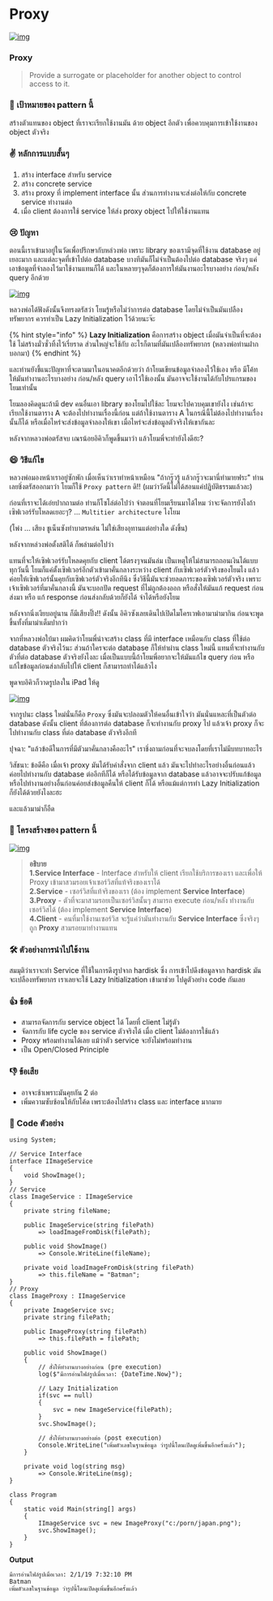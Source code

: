 # Proxy



[![img](https://github.com/saladpuk/design-patterns/raw/master/assets/proxy/proxy.png)](https://github.com/saladpuk/design-patterns/blob/master/assets/proxy/proxy.png)

### Proxy

> Provide a surrogate or placeholder for another object to control access to it.

### 🎯 เป้าหมายของ pattern นี้

สร้างตัวแทนของ object ที่เราจะเรียกใช้งานมัน ด้วย object อีกตัว เพื่อควบคุมการเข้าใช้งานของ object ตัวจริง

### ✌ หลักการแบบสั้นๆ

1. สร้าง interface สำหรับ service
2. สร้าง concrete service
3. สร้าง proxy ที่ implement interface นั้น ส่วนการทำงานจะส่งต่อให้กับ concrete service ทำงานต่อ
4. เมื่อ client ต้องการใช้ service ให้ส่ง proxy object ไปให้ใช้งานแทน

### 😢 ปัญหา

ตอนนี้เราเข้ามาอยู่ในวัดเพื่อปรึกษากับหล่วงพ่อ เพราะ library ของเรามีจุดที่ใช้งาน database อยู่เยอะมาก และแต่ละจุดที่เข้าไปต่อ database บางทีมันก็ไม่จำเป็นต้องไปต่อ database จริงๆ แค่เอาข้อมูลที่จำลองไว้มาใช้งานแทนก็ได้ และในหลายๆจุดก็ต้องการให้มันงานอะไรบางอย่าง ก่อน/หลัง query อีกด้วย

[![img](https://github.com/saladpuk/design-patterns/raw/master/assets/proxy/problem.png)](https://github.com/saladpuk/design-patterns/blob/master/assets/proxy/problem.png)

หลวงพ่อได้ฟังดังนั้นจึงทรงตรัสว่า โยมรู้หรือไม่ว่าการต่อ database โดยไม่จำเป็นมันเปลืองทรัพยากร ควรทำเป็น Lazy Initialization ไว้ด้วยนะจ๊ะ

{% hint style="info" %}
**Lazy Initialization** คือการสร้าง object เมื่อมันจำเป็นที่จะต้องใช้ ไม่สร้างมั่วซั่วทิ้งไว้เรี่ยราด ส่วนใหญ่จะใช้กับ อะไรก็ตามที่มันเปลืองทรัพยากร \(หลวงพ่อท่านฝากบอกมา\)
{% endhint %}

และท่านยังชี้แนะปัญหาที่จะตามมาในอนาคตอีกด้วยว่า ถ้าโยมเขียนข้อมูลจำลองไว้ใช้เอง หรือ มีโค้ทให้มันทำงานอะไรบางอย่าง ก่อน/หลัง query เอาไว้ใช้เองนั้น มันอาจจะใช้งานได้กับโปรแกรมของโยมเท่านั้น

โยมลองคิดดูนะถ้ามี dev คนอื่นเอา library ของโยมไปใช้ละ โยมจะไปควบคุมเขายังไง เช่นถ้าจะเรียกใช้งานตาราง A จะต้องไปทำงานเรื่องนี้ก่อน แต่ถ้าใช้งานตาราง A ในกรณีนี้ไม่ต้องไปทำงานเรื่องนั้นก็ได้ หรือเมื่อไหร่จะส่งข้อมูลจำลองให้เขา เมื่อไหร่จะส่งข้อมูลตัวจริงให้เขากันละ

หลังจากหลวงพ่อตรัสจบ เณรน้อยอิคิวก็พูดขึ้นมาว่า แล้วโยมพี่จะทำยังไงดีฮะ?

### 😄 วิธีแก้ไข

หลวงพ่อมองหน้าเราอยู่ซักพัก เมื่อเห็นว่าเราทำหน้าเหมือน "ถ้ากรู๊วรู้ แล้วกรู๊วจะมานี่ทำมายฟระ" ท่านเลยชิ่งตรัสออกมาว่า โยมก็ใช้ `Proxy pattern` ดิ!! \(ผมว่าวัดนี้ไม่ได้สอนแค่ปฏิบัติธรรมแล้วละ\)

ก่อนที่เราจะได้เอ่ยปากถามต่อ ท่านก็โซโล่ต่อไปว่า จำตอนที่โยมเรียนมาได้ไหม ว่าจะจัดการยังไงถ้าเซิฟเวอร์รับโหลดเยอะๆ? ... `Multitier architecture` ไงโยม

\(โพ่ง ... เสียง ชูเน็นซังทำบาตรหล่น ไม่ใช่เสียงอุทานแต่อย่างใด ดังขึ้น\)

หลังจากหล่วงพ่อตั้งสติได้ ก็พล่ามต่อไปว่า

แทนที่จะให้เซิฟเวอร์รับโหลดคุยกับ client ได้ตรงๆจนมันล่ม เป็นเหตุให้ไม่สามารถถอนเงินได้แบบทุกวันนี้ โยมก็แค่ตั้งเซิฟเวอร์อีกตัวเข้ามาคั่นกลางระหว่าง client กับเซิฟเวอร์ตัวจริงของโยมไง แล้วค่อยให้เซิฟเวอร์นั้นคุยกับเซิฟเวอร์ตัวจริงอีกทีนึง ซึ่งวิธีนี้มันจะช่วยลดภาระของเซิฟเวอร์ตัวจริง เพราะเจ้าเซิฟเวอร์ที่มาคั่นกลางนี้ มันจะบอกปัด request ที่ไม่ถูกต้องออก หรือสั่งให้มันแก้ request ก่อนส่งมา หรือ แก้ response ก่อนส่งกลับด้วยก็ยังได้ จำได้หรือยังโยม

หลังจากนิ่งเงียบอยู่นาน ก็มีเสียงปิ๊ง!! ดังนั้น อิคิวซังเลยเดินไปเปิดไมโครเวฟเอามาม่ามากิน ก่อนจะพูดขึ้นทั้งที่มาม่าเต็มปากว่า

จากที่หลวงพ่อใบ้มา ผมคิดว่าโยมพี่น่าจะสร้าง class ที่มี interface เหมือนกับ class ที่ใช้ต่อ database ตัวจริงไว้นะ ส่วนถ้าใครจะต่อ database ก็ให้ทำผ่าน class ใหม่นี้ แทนที่จะทำงานกับตัวที่ต่อ database ตัวจริงยังไงละ เมื่อเป็นแบบนี้ถ้าโยมพี่อยากจะให้มันแก้ไข query ก่อน หรือแก้ไขข้อมูลก่อนส่งกลับไปให้ client ก็สามารถทำได้แล้วไง

พูดจบอิคิวก็วาดรูปลงใน iPad ให้ดู

[![img](https://github.com/saladpuk/design-patterns/raw/master/assets/proxy/solution.png)](https://github.com/saladpuk/design-patterns/blob/master/assets/proxy/solution.png)

จากรูปนะ class ใหม่นั่นก็คือ `Proxy` ซึ่งมันจะปลอมตัวให้คนอื่นเข้าใจว่า มันนั่นแหละที่เป็นตัวต่อ database ดังนั้น client ที่ต้องการต่อ database ก็จะทำงานกับ proxy ไป แล้วเจ้า proxy ก็จะไปทำงานกับ class ที่ต่อ database ตัวจริงอีกที

ปุจฉา: "แล้วข้อดีในการที่มีตัวมาคั่นกลางคืออะไร" เราชิ่งถามก่อนที่จะจบลงโดยที่เราไม่มีบทบาทอะไร

วิสัชนา: ข้อดีคือ เมื่อเจ้า proxy มันได้รับคำสั่งจาก client แล้ว มันจะไปทำอะไรอย่างอื่นก่อนแล้วค่อยไปทำงานกับ database ต่ออีกทีก็ได้ หรือได้รับข้อมูลจาก database แล้วอาจจะปรับแก้ข้อมูล หรือไปทำงานอย่างอื่นก่อนค่อยส่งข้อมูลคืนให้ client ก็ได้ หรือแม้แต่การทำ Lazy Initialization ก็ยังได้ด้วยยังไงละฮะ

และแล้วมาม่าก็อืด

### 📌 โครงสร้างของ pattern นี้

[![img](https://github.com/saladpuk/design-patterns/raw/master/assets/proxy/structure-indexed.png)](https://github.com/saladpuk/design-patterns/blob/master/assets/proxy/structure-indexed.png)

> **อธิบาย**  
> **1.Service Interface** - Interface สำหรับให้ client เรียกใช้บริการของเรา และเพื่อให้ Proxy เข้ามาสวมรอยเจ้าเซอร์วิสที่แท้จริงของเราได้  
> **2.Service** - เซอร์วิสที่แท้จริงของเรา \(ต้อง implement **Service Interface**\)  
> **3.Proxy** - ตัวที่จะมาสวมรอยเป็นเซอร์วิสนั้นๆ สามารถ execute ก่อน/หลัง ทำงานกับเซอร์วิสได้ \(ต้อง implement **Service Interface**\)  
> **4.Client** - คนที่มาใช้งานเซอร์วิส จะรู้แค่ว่ามันทำงานกับ **Service Interface** ซึ่งจริงๆถูก **Proxy** สวมรอยมาทำงานแทน

### 🛠 ตัวอย่างการนำไปใช้งาน

สมมุติว่าเราจะทำ Service ที่ใช้ในการดึงรูปจาก hardisk ซึ่ง การเข้าไปดึงข้อมูลจาก hardisk มันจะเปลืองทรัพยากร เราเลยจะใช้ Lazy Initialization เข้ามาช่วย ไปดูตัวอย่าง code กันเลย

### 👍 ข้อดี

* สามารถจัดการกับ service object ได้ โดยที่ client ไม่รู้ตัว
* จัดการกับ life cycle ของ service ตัวจริงได้ เมื่อ client ไม่ต้องการใช้แล้ว
* Proxy พร้อมทำงานได้เลย แม้ว่าตัว service จะยังไม่พร้อมทำงาน
* เป็น Open/Closed Principle

### 👎 ข้อเสีย

* อาจจะช้าเพราะมันคุยกัน 2 ต่อ
* เพิ่มความซับซ้อนให้กับโค้ด เพราะต้องไปสร้าง class และ interface มากมาย

### ‍‍📝 Code ตัวอย่าง

```text
using System;

// Service Interface
interface IImageService
{
    void ShowImage();
}
// Service
class ImageService : IImageService
{
    private string fileName;

    public ImageService(string filePath)
        => loadImageFromDisk(filePath);

    public void ShowImage()
        => Console.WriteLine(fileName);

    private void loadImageFromDisk(string filePath)
        => this.fileName = "Batman";
}
// Proxy
class ImageProxy : IImageService
{
    private ImageService svc;
    private string filePath;

    public ImageProxy(string filePath)
        => this.filePath = filePath;

    public void ShowImage()
    {
        // สั่งให้ทำงานบางอย่างก่อน (pre execution)
        log($"มีการอ่านไฟล์รูปเมื่อเวลา: {DateTime.Now}");

        // Lazy Initialization
        if(svc == null) 
        {
            svc = new ImageService(filePath);
        }
        svc.ShowImage();

        // สั่งให้ทำงานบางอย่างต่อ (post execution)
        Console.WriteLine("เพิ่มตัวเลขในฐานข้อมูล ว่ารูปนี้โดนเปิดดูเพิ่มขึ้นอีกครั้งแล้ว");
    }

    private void log(string msg)
        => Console.WriteLine(msg);
}

class Program
{
    static void Main(string[] args)
    {
        IImageService svc = new ImageProxy("c:/porn/japan.png");
        svc.ShowImage();
    }
}
```

**Output**

```text
มีการอ่านไฟล์รูปเมื่อเวลา: 2/1/19 7:32:10 PM
Batman
เพิ่มตัวเลขในฐานข้อมูล ว่ารูปนี้โดนเปิดดูเพิ่มขึ้นอีกครั้งแล้ว
```

